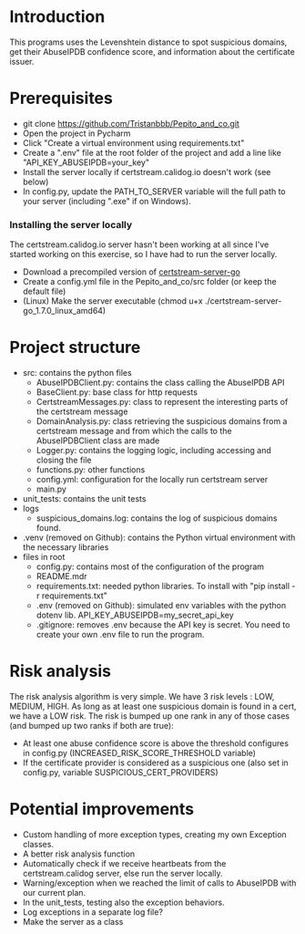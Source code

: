 
# Introduction
This programs uses the Levenshtein distance to spot suspicious domains, get their AbuseIPDB confidence score,
and information about the certificate issuer.

# Prerequisites
- git clone https://github.com/Tristanbbb/Pepito_and_co.git
- Open the project in Pycharm
- Click "Create a virtual environment using requirements.txt"
- Create a ".env" file at the root folder of the project and add a line like "API_KEY_ABUSEIPDB=your_key"
- Install the server locally if certstream.calidog.io doesn't work (see below)
- In config.py, update the PATH_TO_SERVER variable will the full path to your server (including ".exe" if on Windows).

### Installing the server locally
The certstream.calidog.io server hasn't been working at all since I've started working on this exercise, so I have had to run the server locally.
- Download a precompiled version of [certstream-server-go](https://github.com/d-Rickyy-b/certstream-server-go)
- Create a config.yml file in the Pepito_and_co/src folder (or keep the default file)
- (Linux) Make the server executable (chmod u+x ./certstream-server-go_1.7.0_linux_amd64)

# Project structure
- src: contains the python files
  - AbuseIPDBClient.py: contains the class calling the AbuseIPDB API
  - BaseClient.py: base class for http requests
  - CertstreamMessages.py: class to represent the interesting parts of the certstream message
  - DomainAnalysis.py: class retrieving the suspicious domains from a certstream message and from which the calls to the AbuseIPDBClient class are made
  - Logger.py: contains the logging logic, including accessing and closing the file
  - functions.py: other functions
  - config.yml: configuration for the locally run certstream server
  - main.py
- unit_tests: contains the unit tests
- logs
  - suspicious_domains.log: contains the log of suspicious domains found.
- .venv (removed on Github): contains the Python virtual environment with the necessary libraries
- files in root
  - config.py: contains most of the configuration of the program
  - README.mdr
  - requirements.txt: needed python libraries. To install with "pip install -r requirements.txt"
  - .env (removed on Github): simulated env variables with the python dotenv lib. API_KEY_ABUSEIPDB=my_secret_api_key
  - .gitignore: removes .env because the API key is secret. You need to create your own .env file to run the program.

# Risk analysis
The risk analysis algorithm is very simple. We have 3 risk levels : LOW, MEDIUM, HIGH.
As long as at least one suspicious domain is found in a cert, we have a LOW risk.
The risk is bumped up one rank in any of those cases (and bumped up two ranks if both are true):
- At least one abuse confidence score is above the threshold configures in config.py (INCREASED_RISK_SCORE_THRESHOLD variable)
- If the certificate provider is considered as a suspicious one (also set in config.py, variable SUSPICIOUS_CERT_PROVIDERS)

# Potential improvements
- Custom handling of more exception types, creating my own Exception classes.
- A better risk analysis function
- Automatically check if we receive heartbeats from the certstream.calidog server, else run the server locally.
- Warning/exception when we reached the limit of calls to AbuseIPDB with our current plan.
- In the unit_tests, testing also the exception behaviors.
- Log exceptions in a separate log file?
- Make the server as a class